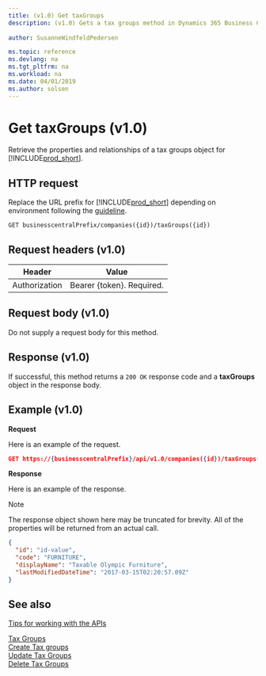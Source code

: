 ```yaml
---
title: (v1.0) Get taxGroups
description: (v1.0) Gets a tax groups method in Dynamics 365 Business Central. 
 
author: SusanneWindfeldPedersen

ms.topic: reference
ms.devlang: na
ms.tgt_pltfrm: na
ms.workload: na
ms.date: 04/01/2019
ms.author: solsen
---
```


# Get taxGroups (v1.0)
Retrieve the properties and relationships of a tax groups object for [!INCLUDE[prod_short](../../../includes/prod_short.md)].

## HTTP request
Replace the URL prefix for [!INCLUDE[prod_short](../../../includes/prod_short.md)] depending on environment following the [guideline](../../v1.0/endpoints-apis-for-dynamics.md).

```
GET businesscentralPrefix/companies({id})/taxGroups({id})
```

## Request headers (v1.0)

|Header|Value|
|------|-----|
|Authorization  |Bearer {token}. Required. |

## Request body (v1.0)
Do not supply a request body for this method.

## Response (v1.0)
If successful, this method returns a ```200 OK``` response code and a **taxGroups** object in the response body.

## Example (v1.0)

**Request**

Here is an example of the request.
```json
GET https://{businesscentralPrefix}/api/v1.0/companies({id})/taxGroups({id})
```

**Response**

Here is an example of the response. 

> [!NOTE]  
>   The response object shown here may be truncated for brevity. All of the properties will be returned from an actual call.

```json
{
  "id": "id-value",
  "code": "FURNITURE",
  "displayName": "Taxable Olympic Furniture",
  "lastModifiedDateTime": "2017-03-15T02:20:57.09Z"
}
```


## See also
[Tips for working with the APIs](../../../developer/devenv-connect-apps-tips.md)  

[Tax Groups](../resources/dynamics_taxgroups.md)  
[Create Tax groups](../api/dynamics_create_taxgroups.md)  
[Update Tax Groups](../api/dynamics_taxgroups_update.md)  
[Delete Tax Groups](../api/dynamics_taxgroups_delete.md)  